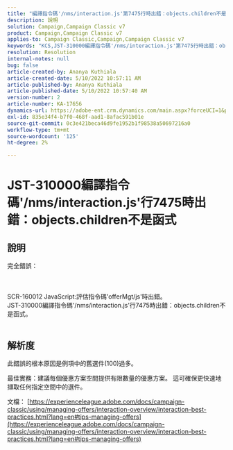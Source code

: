 ```yaml
---
title: "編譯指令碼'/nms/interaction.js'第7475行時出錯：objects.children不是函式"
description: 說明
solution: Campaign,Campaign Classic v7
product: Campaign,Campaign Classic v7
applies-to: Campaign Classic,Campaign,Campaign Classic v7
keywords: "KCS,JST-310000編譯指令碼'/nms/interaction.js'第7475行時出錯：objects.children不是函式"
resolution: Resolution
internal-notes: null
bug: false
article-created-by: Ananya Kuthiala
article-created-date: 5/10/2022 10:57:11 AM
article-published-by: Ananya Kuthiala
article-published-date: 5/10/2022 10:57:40 AM
version-number: 2
article-number: KA-17656
dynamics-url: https://adobe-ent.crm.dynamics.com/main.aspx?forceUCI=1&pagetype=entityrecord&etn=knowledgearticle&id=d9e69ff0-4fd0-ec11-a7b5-0022480a8e40
exl-id: 835e34f4-b7f0-468f-aad1-8afac591b01e
source-git-commit: 0c3e421beca46d9fe1952b1f98538a50697216a0
workflow-type: tm+mt
source-wordcount: '125'
ht-degree: 2%

---
```


# JST-310000編譯指令碼&#39;/nms/interaction.js&#39;行7475時出錯：objects.children不是函式

## 說明

完全錯誤：<br><br> <br><br>SCR-160012 JavaScript:評估指令碼&#39;offerMgt/js&#39;時出錯。
<br>JST-310000編譯指令碼&#39;/nms/interaction.js&#39;行7475時出錯：objects.children不是函式。
<br> 

## 解析度


此錯誤的根本原因是例項中的舊選件(100)過多。

最佳實務：建議每個優惠方案空間提供有限數量的優惠方案。 這可確保更快速地擷取任何指定空間中的選件。

文檔： [https://experienceleague.adobe.com/docs/campaign-classic/using/managing-offers/interaction-overview/interaction-best-practices.html?lang=en#tips-managing-offers](https://experienceleague.adobe.com/docs/campaign-classic/using/managing-offers/interaction-overview/interaction-best-practices.html?lang=en#tips-managing-offers)
